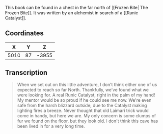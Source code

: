  

This book can be found in a chest in the far north of [[Frozen Bite| The Frozen Bite]]. It was written by an alchemist in search of a [[Runic Catalyst]].

## Coordinates
| **X** | **Y** | **Z** |
| :---: | :---: | :---: |
| 5010  |  87   | -3955 |

## Transcription
> When we set out on this little adventure, I don't think either one of us expected to reach so far North. Thankfully, we've found what we were looking for. A real Runic Catalyst, right in the palm of my hand! My mentor would be so proud if he could see me now. We're even safe from the harsh blizzard outside, due to the Catalyst making lighting fires a breeze. Never thought that old Laimari trick would come in handy, but here we are. My only concern is some clumps of fur we found on the floor, but they look old. I don't think this cave has been lived in for a very long time.

